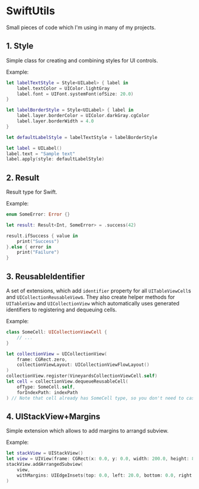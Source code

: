 # SwiftUtils

Small pieces of code which I'm using in many of my projects.

## 1. Style

Simple class for creating and combining styles for UI controls.

Example:

``` swift
let labelTextStyle = Style<UILabel> { label in
    label.textColor = UIColor.lightGray
    label.font = UIFont.systemFont(ofSize: 20.0)
}

let labelBorderStyle = Style<UILabel> { label in
    label.layer.borderColor = UIColor.darkGray.cgColor
    label.layer.borderWidth = 4.0
}

let defaultLabelStyle = labelTextStyle + labelBorderStyle

let label = UILabel()
label.text = "Sample text"
label.apply(style: defaultLabelStyle)
```

## 2. Result

Result type for Swift.

Example:

``` swift
enum SomeError: Error {}

let result: Result<Int, SomeError> = .success(42)

result.ifSuccess { value in
    print("Success")
}.else { error in
    print("Failure")
}
```

## 3. ReusableIdentifier

A set of extensions, which add `identifier` property for all `UITableViewCell`s and `UICollectionReusableView`s. They also create helper methods for `UITableView` and `UICollectionView` which automatically uses generated identifiers to registering and dequeuing cells.

Example:

``` swift
class SomeCell: UICollectionViewCell {
    // ...
}

let collectionView = UICollectionView(
    frame: CGRect.zero,
    collectionViewLayout: UICollectionViewFlowLayout()
)
collectionView.register(VineyardsCollectionViewCell.self)
let cell = collectionView.dequeueReusableCell(
    ofType: SomeCell.self,
    forIndexPath: indexPath
) // Note that cell already has SomeCell type, so you don't need to cast it

```

## 4. UIStackView+Margins

Simple extension which allows to add margins to arrangd subview.

Example:

```swift
let stackView = UIStackView()
let view = UIView(frame: CGRect(x: 0.0, y: 0.0, width: 200.0, height: 80.0))
stackView.addArrangedSubview(
    view,
    withMargins: UIEdgeInsets(top: 0.0, left: 20.0, bottom: 0.0, right: 0.0)
)
```
